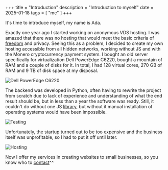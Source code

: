 +++
title = "Introduction"
description = "Introduction to myself"
date = 2025-01-18
tags = [
    "me"
]
+++

It's time to introduce myself, my name is Ada.

Exactly one year ago I started working on anonymous VDS hosting. I was amazed that there was no hosting that would meet the basic criteria of [freedom](https://www.gnu.org/philosophy/free-sw.html) and privacy. Seeing this as a problem, I decided to create my own hosting accessible from all hidden networks, working without JS and with the Monero cryptocurrency payment system. I bought an old server specifically for virtualization Dell PowerEdge C6220, bought a mountain of RAM and a couple of disks for it. In total, I had 128 virtual cores, 270 GB of RAM and 9 TB of disk space at my disposal.

![Dell PowerEdge C6220](/images/server1.webp)

The backend was developed in Python, often having to rewrite the project from scratch due to lack of experience and understanding of what the end result should be, but in less than a year the software was ready. Still, it couldn't do without one JS [library](https://novnc.com/info.html), but without it manual installation of operating systems would have been impossible.

![Testing](/images/server2.webp)

Unfortunately, the startup turned out to be too expensive and the business itself was unprofitable, so I had to put it off until later.

![Hosting](/images/hosting.webp)

Now I offer my services in creating websites to small businesses, so you know who to [contact](/contacts)^^
